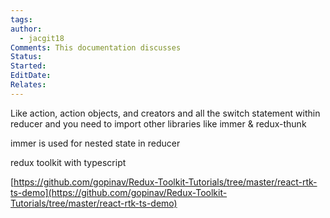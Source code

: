 ```yaml
---
tags: 
author:
  - jacgit18
Comments: This documentation discusses
Status: 
Started: 
EditDate: 
Relates:
---
```


Like action, action objects, and creators and all the switch statement within reducer and you need to import other libraries like immer & redux-thunk


immer is used for nested state in reducer

  
redux toolkit with typescript

  
[https://github.com/gopinav/Redux-Toolkit-Tutorials/tree/master/react-rtk-ts-demo](https://github.com/gopinav/Redux-Toolkit-Tutorials/tree/master/react-rtk-ts-demo)